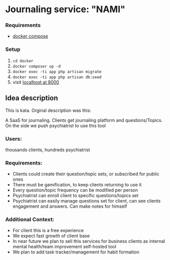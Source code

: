 # Journaling service: "NAMI"

### Requirements
* [docker compose](https://docs.docker.com/compose/install/)

### Setup
1) ```cd docker```
1) ```docker composer up -d```
1) ```docker exec -ti app php artisan migrate```
1) ```docker exec -ti app php artisan db:seed```
1) visit [localhost at 8000](http://localhost:8000/)

## Idea description 
This is kata. Orginal description was this:

A SaaS for journaling. Clients get journaling platform and questions/Topics. On the side we push psychiatrist to use this tool
### Users:
thousands clients, hundreds psychiatrist

### Requirements:
* Clients could create their question/topic sets, or subscribed for public ones
* There must be gamification, to keep clients returning to use it
* Every question/topic frequency can be modified per person
* Psychiatrist can enroll client to specific questions/topics set
* Psychiatrist can easily manage questions set for client, can see clients engagement and answers. Can make notes for himself

### Additional Context:
* For client this is a free experience
* We expect fast growth of client base
* In near future we plan to sell this services for business clients as internal mental health/team improvement self-hosted tool
* We plan to add task tracker/management for habit formation
